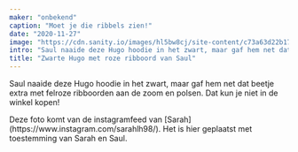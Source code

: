 ```yaml
---
maker: "onbekend"
caption: "Moet je die ribbels zien!"
date: "2020-11-27"
image: "https://cdn.sanity.io/images/hl5bw8cj/site-content/c73a63d22b171ce29161c068b9b259ba70e26d4d-1080x1080.jpg"
intro: "Saul naaide deze Hugo hoodie in het zwart, maar gaf hem net dat beetje extra met felroze ribboorden aan de zoom en polsen. Dat kun je niet in de winkel kopen!"
title: "Zwarte Hugo met roze ribboord van Saul"
---
```


Saul naaide deze Hugo hoodie in het zwart, maar gaf hem net dat beetje extra met felroze ribboorden aan de zoom en polsen. Dat kun je niet in de winkel kopen!

<Note>
Deze foto komt van de instagramfeed van [Sarah](https://www.instagram.com/sarahlh98/). Het is hier geplaatst met toestemming van Sarah en Saul.
</Note>

